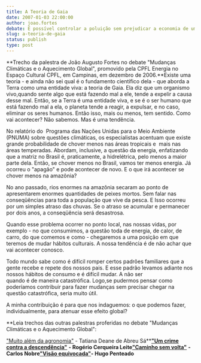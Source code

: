 ```yaml
---
title: A Teoria de Gaia
date: 2007-01-03 22:00:00
author: joao.fortes
debate: É possível controlar a poluição sem prejudicar a economia de um país?
slug: a-teoria-de-gaia
status: publish 
type: post
---
```


**Trecho da palestra de João Augusto Fortes no debate "Mudanças Climáticas e o Aquecimento Global", promovido pela CPFL Energia no Espaço Cultural CPFL, em Campinas, em dezembro de 2006.**Existe uma teoria - e ainda não sei qual é o fundamento científico dela - que aborda a Terra como uma entidade viva: a teoria de Gaia. Ela diz que um organismo vivo,quando sente algo que está fazendo mal a ele, tende a expelir a causa desse mal. Então, se a Terra é uma entidade viva, e se é o ser humano que está fazendo mal a ela, o planeta tende a reagir, a expulsar, e no caso, eliminar os seres humanos. Então isso, mais ou menos, tem sentido. Como  vai acontecer? Não sabemos. Mas é uma tendência.  
  
No relatório do  Programa das Nações Unidas para o Meio Ambiente (PNUMA) sobre questões climáticas, os especialistas acentuam que existe grande probabilidade de chover menos nas áreas tropicais e  mais nas áreas temperadas. Abordam, inclusive, a questão da energia, enfatizando que a matriz no Brasil é, praticamente, a hidrelétrica, pelo menos a maior parte dela. Então, se chover menos no Brasil, vamos ter menos energia. Já ocorreu o "apagão" e pode acontecer de novo. E o que irá acontecer se chover menos na amazônia?  
  
No ano passado, rios enormes na amazônia secaram ao ponto de apresentarem enormes quantidades de peixes mortos. Sem falar nas conseqüências para toda a população que vive da pesca. E Isso ocorreu por um simples atraso das chuvas. Se o atraso se acumular e permanecer por dois anos, a conseqüência será desastrosa.  
  
Quando esse problema ocorrer no ponto local, nas nossas vidas, por exemplo - no que consumimos, a questão toda de energia, de calor, de carro, do que comemos e como - chegaremos a uma posição em que teremos de mudar hábitos culturais. A nossa tendência é de não achar que vai acontecer conosco.   
  
Todo mundo sabe como é difícil romper certos padrões familiares que a gente recebe e repete dos nossos pais. E esse padrão levamos adiante nos nossos hábitos de consumo e é difícil mudar. A não ser quando é de maneira catastrófica. Logo,se pudermos pensar como poderíamos contribuir para fazer mudanças sem precisar chegar na questão catastrófica, seria muito útil.  
  
A minha contribuição é para que nos indaguemos: o que podemos fazer, individualmente, para atenuar esse efeito global?  
  
**Leia trechos das outras palestras proferidas no debate "Mudanças Climáticas e o Aquecimento Global":  
  
["Muito além da agronomia"](http://www.jornaldedebates.ig.com.br/index.aspx?cnt_id=15&art_id=5461) - Tatiana Deane de Abreu Sá**[**"Um crime contra a descendência"**](http://www.jornaldedebates.ig.com.br/index.aspx?cnt_id=15&art_id=5470) **- Rogério Cerqueira Leite**[**"Caminho sem volta"**](http://www.jornaldedebates.ig.com.br/index.aspx?cnt_id=15&art_id=5497) **- Carlos Nobre**[**"Visão equivocada"**](http://www.jornaldedebates.ig.com.br/index.aspx?cnt_id=15&art_id=5493)**- Hugo Penteado** 



